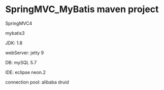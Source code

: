 # SpringMVC_MyBatis maven project
SpringMVC4

mybatis3

JDK: 1.8

webServer: jetty 9

DB: mySQL 5.7

IDE: eclipse neon.2

connection pool: alibaba druid
